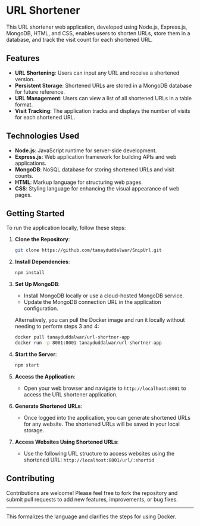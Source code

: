 # URL Shortener

This URL shortener web application, developed using Node.js, Express.js, MongoDB, HTML, and CSS, enables users to shorten URLs, store them in a database, and track the visit count for each shortened URL.

## Features

- **URL Shortening**: Users can input any URL and receive a shortened version.
- **Persistent Storage**: Shortened URLs are stored in a MongoDB database for future reference.
- **URL Management**: Users can view a list of all shortened URLs in a table format.
- **Visit Tracking**: The application tracks and displays the number of visits for each shortened URL.

## Technologies Used

- **Node.js**: JavaScript runtime for server-side development.
- **Express.js**: Web application framework for building APIs and web applications.
- **MongoDB**: NoSQL database for storing shortened URLs and visit counts.
- **HTML**: Markup language for structuring web pages.
- **CSS**: Styling language for enhancing the visual appearance of web pages.

## Getting Started

To run the application locally, follow these steps:

1. **Clone the Repository**:
   ```sh
   git clone https://github.com/tanayduddalwar/SnipUrl.git
   ```

2. **Install Dependencies**:
   ```sh
   npm install
   ```

3. **Set Up MongoDB**:
   - Install MongoDB locally or use a cloud-hosted MongoDB service.
   - Update the MongoDB connection URL in the application configuration.

   Alternatively, you can pull the Docker image and run it locally without needing to perform steps 3 and 4:
   ```sh
   docker pull tanayduddalwar/url-shortner-app
   docker run -p 8001:8001 tanayduddalwar/url-shortner-app
   ```

4. **Start the Server**:
   ```sh
   npm start
   ```

5. **Access the Application**:
   - Open your web browser and navigate to `http://localhost:8001` to access the URL shortener application.

6. **Generate Shortened URLs**:
   - Once logged into the application, you can generate shortened URLs for any website. The shortened URLs will be saved in your local storage.

7. **Access Websites Using Shortened URLs**:
   - Use the following URL structure to access websites using the shortened URL: `http://localhost:8001/url/:shortid`

## Contributing

Contributions are welcome! Please feel free to fork the repository and submit pull requests to add new features, improvements, or bug fixes.

---

This formalizes the language and clarifies the steps for using Docker.
